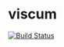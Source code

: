 viscum
======
[![Build Status](https://travis-ci.org/dchilot/viscum.svg?branch=feature/demos)](https://travis-ci.org/dchilot/viscum)
